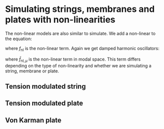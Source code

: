 # Simulating strings, membranes and plates with non-linearities


<!-- WARNING: THIS FILE WAS AUTOGENERATED! DO NOT EDIT! -->

The non-linear models are also similar to simulate. We add a non-linear
to the equation:

where *f*<sub>nl</sub> is the non-linear term. Again we get damped
harmonic oscillators:

where *f̄*<sub>nl, *μ*</sub> is the non-linear term in modal space. This
term differs depending on the type of non-linearity and whether we are
simulating a string, membrane or plate.

## Tension modulated string

## Tension modulated plate

## Von Karman plate

